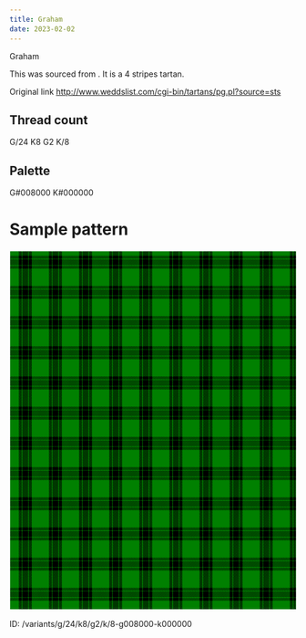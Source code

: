 ```yaml
---
title: Graham
date: 2023-02-02
---
```

Graham

This was sourced from <no value>.  It is a 4 stripes tartan.

Original link http://www.weddslist.com/cgi-bin/tartans/pg.pl?source=sts

## Thread count
G/24 K8 G2 K/8

## Palette
G#008000 K#000000

# Sample pattern

![Tartan detail](tartan.png "G/24 K8 G2 K/8 tartan")

ID: /variants/g/24/k8/g2/k/8-g008000-k000000